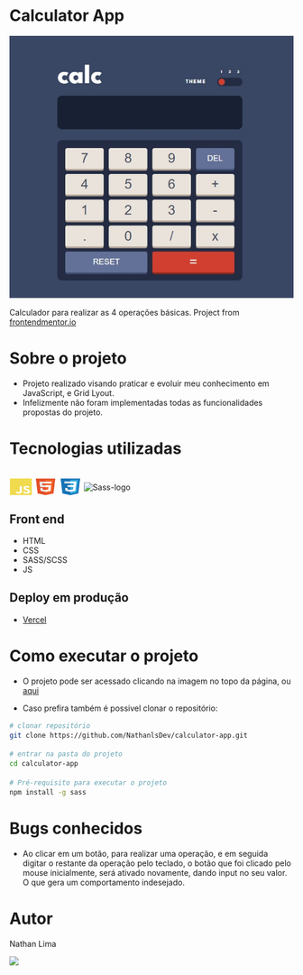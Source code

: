 # Calculator App
<div align="center" max-width="600" max-height="600">
  <a href="https://calculator-app-sigma-one.vercel.app/" target="_blank">
    <img width="600" src="https://raw.githubusercontent.com/NathanlsDev/calculator-app/main/assets/images/calc.jpg">
  </a>
</div>

Calculador para realizar as 4 operações básicas. Project from <a href="https://www.frontendmentor.io/challenges/calculator-app-9lteq5N29" target="_blank">frontendmentor.io</a>

# Sobre o projeto
- Projeto realizado visando praticar e evoluir meu conhecimento em JavaScript, e Grid Lyout.
- Infelizmente não foram implementadas todas as funcionalidades propostas do projeto.

# Tecnologias utilizadas

<div style="display: inline_block"><br>
  <img align="center" alt="Js-logo" title="JavaScript" height="30" width="40" src="https://raw.githubusercontent.com/devicons/devicon/master/icons/javascript/javascript-plain.svg">
  <img align="center" alt="HTML-logo" title="HTML" height="30" width="40" src="https://raw.githubusercontent.com/devicons/devicon/master/icons/html5/html5-original.svg">
  <img align="center" alt="CSS-logo" title="CSS" height="30" width="40" src="https://raw.githubusercontent.com/devicons/devicon/master/icons/css3/css3-original.svg">
  <img align="center" alt="Sass-logo" title="SASS" height="30" width="40" src="https://cdn.jsdelivr.net/gh/devicons/devicon/icons/sass/sass-original.svg"/>
</div>

## Front end
- HTML
- CSS
- SASS/SCSS
- JS
## Deploy em produção
- <a href="https://vercel.com/">Vercel</a>

# Como executar o projeto
- O projeto pode ser acessado clicando na imagem no topo da página, ou <a href="https://calculator-app-sigma-one.vercel.app/">aqui</a>

- Caso prefira também é possivel clonar o repositório:

```bash
# clonar repositório
git clone https://github.com/NathanlsDev/calculator-app.git

# entrar na pasta do projeto
cd calculator-app

# Pré-requisito para executar o projeto
npm install -g sass
```
# Bugs conhecidos
- Ao clicar em um botão, para realizar uma operação, e em seguida digitar o restante da operação pelo teclado, o botão que foi clicado pelo mouse inicialmente, será ativado novamente, dando input no seu valor. O que gera um comportamento indesejado.

# Autor

Nathan Lima
<div>
  <a href="https://www.linkedin.com/in/NathanlsDev/" target="_blank" rel="external" title="Linkedin">
    <img src="https://img.shields.io/badge/-LinkedIn-%230077B5?style=for-the-badge&logo=linkedin&logoColor=white" target="_blank">
  </a>
</div>
